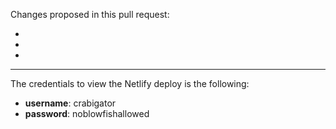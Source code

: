 <!--
⚠️ 🚨 ⚠️  STOP AND READ THIS ⚠️ 🚨 ⚠️

👆👆 see that 'base fork' dropdown above? You should change it! The default value of "slatedocs/slate" submits your change to ALL USERS OF SLATE, not just your company. This is PROBABLY NOT WHAT YOU WANT.
-->

Changes proposed in this pull request:

*
*
*

---

The credentials to view the Netlify deploy is the following:

* **username**: crabigator
* **password**: noblowfishallowed
